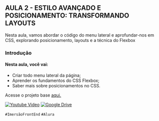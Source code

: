 
## AULA 2 - ESTILO AVANÇADO E POSICIONAMENTO: TRANSFORMANDO LAYOUTS

Nesta aula, vamos abordar o código do menu lateral e aprofundar-nos em CSS, explorando posicionamento, layouts e a técnica do Flexbox


### Introdução
#### Nesta aula, você vai:

- Criar todo menu lateral da página;
- Aprender os fundamentos do CSS Flexbox;
- Saber mais sobre posicionamentos no CSS.


Acesse o projeto base [aqui.](https://github.com/alura-cursos/spotify-imersao/tree/main)

[![Youtube Video](https://img.shields.io/badge/YouTube-red?style=for-the-badge&logo=youtube&logoColor=white)](https://www.youtube.com/watch?v=3fPBthrfOI8)
[![Google Drive](https://img.shields.io/badge/Google%20Drive-4285F4?style=for-the-badge&logo=googledrive&logoColor=white)](https://drive.google.com/file/d/1fnrdMj4JXgND9GNvyQOCtsDkDhJ64l62/view?usp=sharing)


`#ImersãoFrontEnd`
`#Alura`

